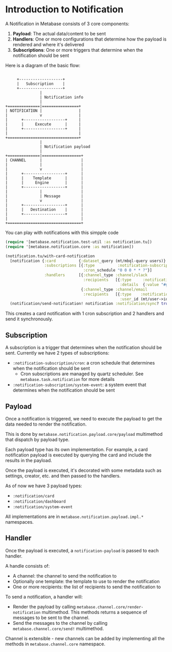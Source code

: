 # Introduction to Notification

A Notification in Metabase consists of 3 core components:

1. **Payload**: The actual data/content to be sent
2. **Handlers**: One or more configurations that determine how the payload is rendered and where it's delivered
3. **Subscriptions**: One or more triggers that determine when the notification should be sent

Here is a diagram of the basic flow:
```

     +-------------------+
     |   Subscription    |
     +-------------------+
               |
               | Notification info
               |
+==============|================+
| NOTIFICATION |                |
|              v                |
|      +------------------+     |
|      |     Execute      |     |
|      +------------------+     |
|                               |
+===============================+
               |
               | Notification payload
               |
+==============|=================+
| CHANNEL      |                 |
|              |                 |
|              v                 |
|      +------------------+      |
|      |    Template      |      |
|      |     Engine       |      |
|      +------------------+      |
|              |                 |
|              | Message         |
|              v                 |
|      +------------------+      |
|      |   Destination    |      |
|      +------------------+      |
|                                |
+================================+
```

You can play with notifications with this simpple code

```clojure
(require '[metabase.notification.test-util :as notification.tu])
(require '[metabase.notification.core :as notification])

(notification.tu/with-card-notification
  [notification {:card          {:dataset_query (mt/mbql-query users)}
                 :subscriptions [{:type          :notification-subscription/cron
                                  :cron_schedule "0 0 0 * * ?"}]
                 :handlers      [{:channel_type :channel/slack
                                  :recipients   [{:type     :notification-recipient/raw-value
                                                  :details  {:value "#general"}}]}
                                 {:channel_type :channel/email
                                  :recipients   [{:type    :notification-recipient/user
                                                  :user_id (mt/user->id :crowberto)}]}]}]
  (notification/send-notification! notification :notification/sync? true))
```

This creates a card notification with 1 cron subscription and 2 handlers and send it synchronously.

## Subscription

A subscription is a trigger that determines when the notification should be sent.
Currently we have 2 types of subscriptions:
- `:notification-subscription/cron`: a cron schedule that determines when the notification should be sent
    - Cron subscriptions are managed by quartz scheduler. See `metabase.task.notification` for more details
- `:notification-subscription/system-event`: a system event that determines when the notification should be sent

## Payload

Once a notification is triggered, we need to execute the payload to get the data needed to render the notification.

This is done by `metabase.notification.payload.core/payload` multimethod that dispatch by payload type. 

Each payload type has its own implementation. For example, a card notification payload is executed by querying the card and include the results in the payload.

Once the payload is executed, it's decorated with some metadata such as settings, creator, etc. and then passed to the handlers.

As of now we have 3 payload types:

- `:notification/card`
- `:notification/dashboard` 
- `:notification/system-event`

All implementations are in `metabase.notification.payload.impl.*` namespaces.


## Handler
Once the payload is executed, a `notification-payload` is passed to each handler.

A handle consists of:
- A channel: the channel to send the notification to
- Optionally one template: the template to use to render the notification
- One or more recipients: the list of recipients to send the notification to

To send a notification, a handler will:
- Render the payload by calling `metabase.channel.core/render-notification` multimethod. This methods returns a sequence of messages to be sent to the channel.
- Send the messages to the channel by calling `metabase.channel.core/send!` multimethod.

Channel is extensible - new channels can be added by implementing all the methods in `metabase.channel.core` namespace.
